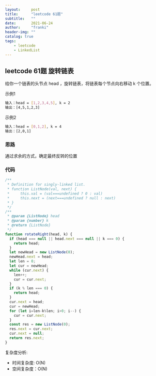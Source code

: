```yaml
---
layout:     post
title:      "leetcode 61题"
subtitle:   ""
date:       2021-06-24
author:     "franki"
header-img: ""
catalog: true
tags:
    - leetcode
    - LinkedList
---
```


## leetcode 61题 旋转链表

给你一个链表的头节点 head ，旋转链表，将链表每个节点向右移动 k 个位置。

示例1

```bash
输入：head = [1,2,3,4,5], k = 2
输出：[4,5,1,2,3]
```

示例2

```bash
输入：head = [0,1,2], k = 4
输出：[2,0,1]
```

### 思路

通过求余的方式，确定最终反转的位置

### 代码

```js
/**
 * Definition for singly-linked list.
 * function ListNode(val, next) {
 *     this.val = (val===undefined ? 0 : val)
 *     this.next = (next===undefined ? null : next)
 * }
 */
/**
 * @param {ListNode} head
 * @param {number} k
 * @return {ListNode}
 */
function rotateRight(head, k) {
  if (head === null || head.next === null || k === 0) {
    return head;
  }
  let newHead = new ListNode(0);
  newHead.next = head;
  let len = 0;
  let cur = newHead;
  while (cur.next) {
    len++;
    cur = cur.next;
  }
  if (k % len === 0) {
    return head;
  }
  cur.next = head;
  cur = newHead;
  for (let i=len-k%len; i>0; i--) {
    cur = cur.next;
  }
  const res = new ListNode(0);
  res.next = cur.next;
  cur.next = null;
  return res.next;
}
```

复杂度分析:

- 时间复杂度: O(N)
- 空间复杂度：O(N)

